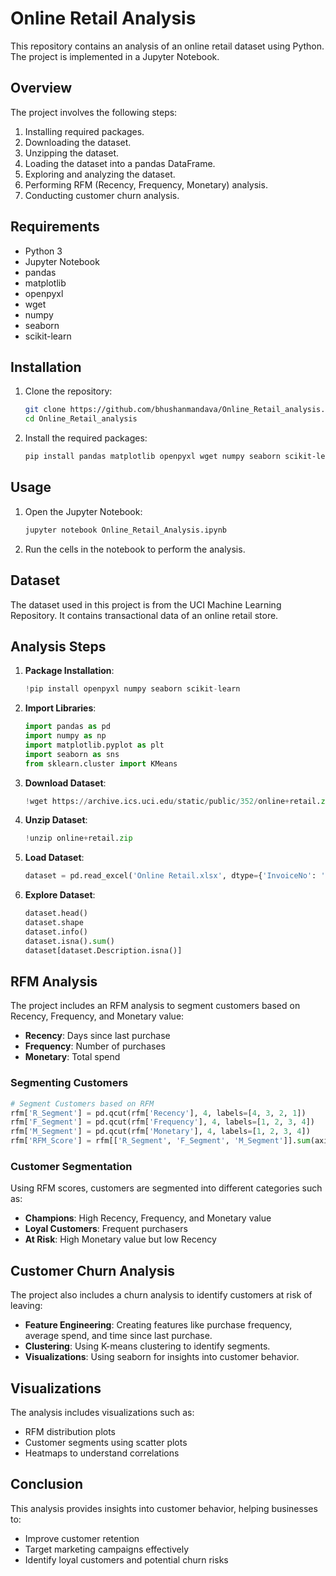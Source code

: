 
# Online Retail Analysis

This repository contains an analysis of an online retail dataset using Python. The project is implemented in a Jupyter Notebook.

## Overview

The project involves the following steps:
1. Installing required packages.
2. Downloading the dataset.
3. Unzipping the dataset.
4. Loading the dataset into a pandas DataFrame.
5. Exploring and analyzing the dataset.
6. Performing RFM (Recency, Frequency, Monetary) analysis.
7. Conducting customer churn analysis.

## Requirements

- Python 3
- Jupyter Notebook
- pandas
- matplotlib
- openpyxl
- wget
- numpy
- seaborn
- scikit-learn

## Installation

1. Clone the repository:
    ```bash
    git clone https://github.com/bhushanmandava/Online_Retail_analysis.git
    cd Online_Retail_analysis
    ```

2. Install the required packages:
    ```bash
    pip install pandas matplotlib openpyxl wget numpy seaborn scikit-learn
    ```

## Usage

1. Open the Jupyter Notebook:
    ```bash
    jupyter notebook Online_Retail_Analysis.ipynb
    ```

2. Run the cells in the notebook to perform the analysis.

## Dataset

The dataset used in this project is from the UCI Machine Learning Repository. It contains transactional data of an online retail store.

## Analysis Steps

1. **Package Installation**:
    ```python
    !pip install openpyxl numpy seaborn scikit-learn
    ```

2. **Import Libraries**:
    ```python
    import pandas as pd
    import numpy as np
    import matplotlib.pyplot as plt
    import seaborn as sns
    from sklearn.cluster import KMeans
    ```

3. **Download Dataset**:
    ```python
    !wget https://archive.ics.uci.edu/static/public/352/online+retail.zip
    ```

4. **Unzip Dataset**:
    ```python
    !unzip online+retail.zip
    ```

5. **Load Dataset**:
    ```python
    dataset = pd.read_excel('Online Retail.xlsx', dtype={'InvoiceNo': 'string', 'StockCode': 'string', 'Description': 'string', 'Country': 'string'})
    ```

6. **Explore Dataset**:
    ```python
    dataset.head()
    dataset.shape
    dataset.info()
    dataset.isna().sum()
    dataset[dataset.Description.isna()]
    ```

## RFM Analysis

The project includes an RFM analysis to segment customers based on Recency, Frequency, and Monetary value:
- **Recency**: Days since last purchase
- **Frequency**: Number of purchases
- **Monetary**: Total spend

### Segmenting Customers

```python
# Segment Customers based on RFM
rfm['R_Segment'] = pd.qcut(rfm['Recency'], 4, labels=[4, 3, 2, 1])
rfm['F_Segment'] = pd.qcut(rfm['Frequency'], 4, labels=[1, 2, 3, 4])
rfm['M_Segment'] = pd.qcut(rfm['Monetary'], 4, labels=[1, 2, 3, 4])
rfm['RFM_Score'] = rfm[['R_Segment', 'F_Segment', 'M_Segment']].sum(axis=1)
```

### Customer Segmentation

Using RFM scores, customers are segmented into different categories such as:
- **Champions**: High Recency, Frequency, and Monetary value
- **Loyal Customers**: Frequent purchasers
- **At Risk**: High Monetary value but low Recency

## Customer Churn Analysis

The project also includes a churn analysis to identify customers at risk of leaving:
- **Feature Engineering**: Creating features like purchase frequency, average spend, and time since last purchase.
- **Clustering**: Using K-means clustering to identify segments.
- **Visualizations**: Using seaborn for insights into customer behavior.

## Visualizations

The analysis includes visualizations such as:
- RFM distribution plots
- Customer segments using scatter plots
- Heatmaps to understand correlations

## Conclusion

This analysis provides insights into customer behavior, helping businesses to:
- Improve customer retention
- Target marketing campaigns effectively
- Identify loyal customers and potential churn risks
